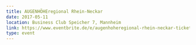 ```yaml
---
title: AUGENHÖHEregional Rhein-Neckar
date: 2017-05-11
location: Business Club Speicher 7, Mannheim
link: https://www.eventbrite.de/e/augenhoheregional-rhein-neckar-tickets-33586219286?aff=es2
type: event
---
```

